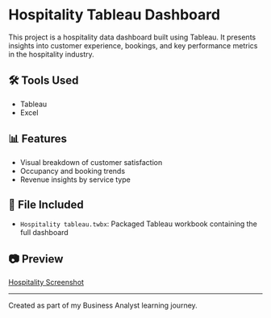 # Hospitality Tableau Dashboard

This project is a hospitality data dashboard built using Tableau. It presents insights into customer experience, bookings, and key performance metrics in the hospitality industry.

## 🛠 Tools Used
- Tableau
- Excel

## 📊 Features
- Visual breakdown of customer satisfaction
- Occupancy and booking trends
- Revenue insights by service type

## 📁 File Included
- `Hospitality tableau.twbx`: Packaged Tableau workbook containing the full dashboard

## 📷 Preview
[Hospitality Screenshot](https://github.com/user-attachments/assets/c50f48c2-c682-4194-9d1f-eed6edf8de73)


---

Created as part of my Business Analyst learning journey.
